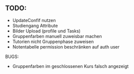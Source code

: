 ## TODO:
- UpdateConfif nutzen
- Studiengang Attribute
- Bilder Upload (profile und Tasks)
- Gruppenfarben manuell zuweisbar machen
- Tutorien nicht Gruppenphase zuweisen
- Notentabelle permission beschränken auf auth user

BUGS:
- Gruppenfarben im geschlossenen Kurs falsch angezeigt